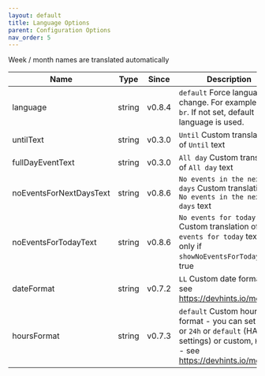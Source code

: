 ```yaml
---
layout: default
title: Language Options
parent: Configuration Options
nav_order: 5
---
```


Week / month names are translated automatically

| Name                    |  Type  | Since  | Description                                                                                                                               |
| ----------------------- | :----: | :----: | ----------------------------------------------------------------------------------------------------------------------------------------- |
| language                | string | v0.8.4 | `default` Force language change. For example `pt-br`. If not set, default HA language is used.                                            |
| untilText               | string | v0.3.0 | `Until` Custom translation of `Until` text                                                                                                |
| fullDayEventText        | string | v0.3.0 | `All day` Custom translation of `All day` text                                                                                            |
| noEventsForNextDaysText | string | v0.8.6 | `No events in the next days` Custom translation of `No events in the next days` text                                                      |
| noEventsForTodayText    | string | v0.8.6 | `No events for today` Custom translation of `No events for today` text, only if `showNoEventsForToday` is true                            |
| dateFormat              | string | v0.7.2 | `LL` Custom date format - see https://devhints.io/moment                                                                                  |
| hoursFormat             | string | v0.7.3 | `default` Custom hours format - you can set `12h` or `24h` or `default` (HA settings) or custom, `HH:mm` - see https://devhints.io/moment |

